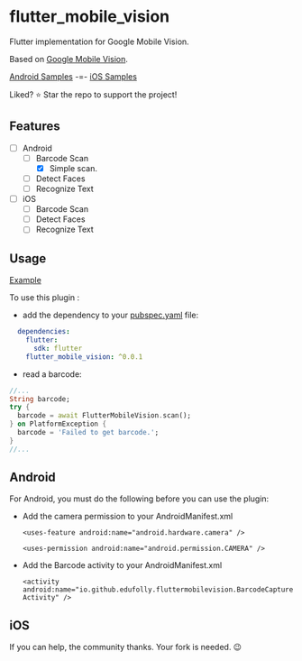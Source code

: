 # flutter_mobile_vision

Flutter implementation for Google Mobile Vision.

Based on [Google Mobile Vision](https://developers.google.com/vision/).

[Android Samples](https://github.com/googlesamples/android-vision) -=- [iOS Samples](https://github.com/googlesamples/ios-vision)

Liked? :star: Star the repo to support the project!

## Features

* [ ] Android
   * [ ] Barcode Scan
      * [x] Simple scan.
   * [ ] Detect Faces
   * [ ] Recognize Text

* [ ] iOS
   * [ ] Barcode Scan
   * [ ] Detect Faces
   * [ ] Recognize Text

## Usage

[Example](https://github.com/edufolly/flutter_mobile_vision/blob/master/example/lib/main.dart)

To use this plugin :

* add the dependency to your [pubspec.yaml](https://github.com/iampawan/Flute-Music-Player/blob/master/example/pubspec.yaml) file:

```yaml
  dependencies:
    flutter:
      sdk: flutter
    flutter_mobile_vision: ^0.0.1
```

* read a barcode:

```dart
//...
String barcode;
try {
  barcode = await FlutterMobileVision.scan();
} on PlatformException {
  barcode = 'Failed to get barcode.';
}
//...
```

## Android

For Android, you must do the following before you can use the plugin:

* Add the camera permission to your AndroidManifest.xml

    `<uses-feature android:name="android.hardware.camera" />`

    `<uses-permission android:name="android.permission.CAMERA" />`

* Add the Barcode activity to your AndroidManifest.xml

    `<activity android:name="io.github.edufolly.fluttermobilevision.BarcodeCaptureActivity" />`

## iOS
If you can help, the community thanks. Your fork is needed. :wink: